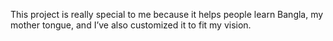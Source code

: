 This project is really special to me because it helps people learn Bangla, my mother tongue, and I’ve also customized it to fit my vision.
